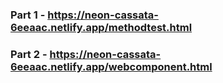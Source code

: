 ### Part 1 - https://neon-cassata-6eeaac.netlify.app/methodtest.html
### Part 2 - https://neon-cassata-6eeaac.netlify.app/webcomponent.html
